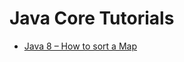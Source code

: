 # Java Core Tutorials

* [Java 8 – How to sort a Map](https://www.favtuts.com/java-8-how-to-sort-a-map/)